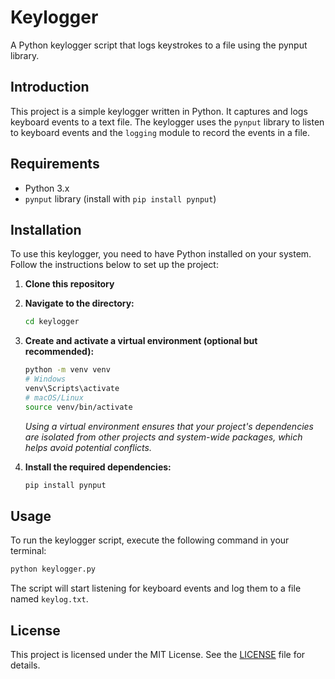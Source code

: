 # Keylogger

A Python keylogger script that logs keystrokes to a file using the pynput library.

## Introduction

This project is a simple keylogger written in Python. It captures and logs keyboard events to a text file. The keylogger uses the `pynput` library to listen to keyboard events and the `logging` module to record the events in a file.

## Requirements

- Python 3.x
- `pynput` library (install with `pip install pynput`)

## Installation

To use this keylogger, you need to have Python installed on your system. Follow the instructions below to set up the project:

1. **Clone this repository**

2. **Navigate to the directory:**
   ```sh
   cd keylogger
   ```

3. **Create and activate a virtual environment (optional but recommended):**
   ```sh
   python -m venv venv
   # Windows
   venv\Scripts\activate
   # macOS/Linux
   source venv/bin/activate
   ```
   *Using a virtual environment ensures that your project's dependencies are isolated from other projects and system-wide packages, which helps avoid potential conflicts.*

4. **Install the required dependencies:**
   ```sh
   pip install pynput
   ```

## Usage

To run the keylogger script, execute the following command in your terminal:

```sh
python keylogger.py
```

The script will start listening for keyboard events and log them to a file named `keylog.txt`.

## License

This project is licensed under the MIT License. See the [LICENSE](LICENSE) file for details.
